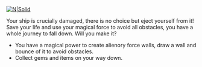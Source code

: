 [![N|Solid](https://i.imgur.com/35itDRw.png)]()

Your ship is crucially damaged, there is no choice but eject yourself from it! Save your life and use your magical force to avoid all obstacles, you have a whole journey to fall down. Will you make it? 

  - You have a magical power to create alienory force walls, draw a wall and bounce of it to avoid obstacles.
  - Collect gems and items on your way down.